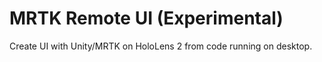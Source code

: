 # MRTK Remote UI (Experimental)
Create UI with Unity/MRTK on HoloLens 2 from code running on desktop.
